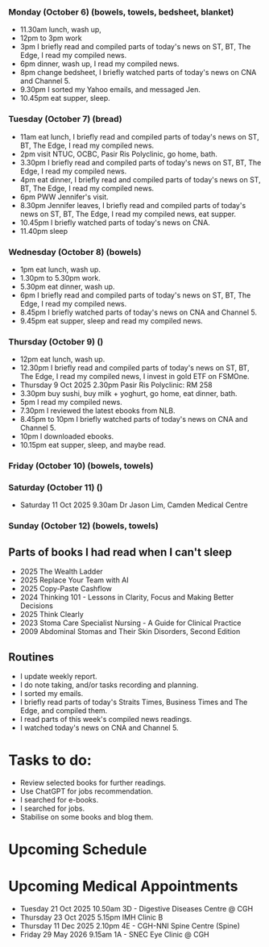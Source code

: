 ### Monday (October 6) (bowels, towels, bedsheet, blanket)
- 11.30am lunch, wash up,
- 12pm to 3pm work
- 3pm I briefly read and compiled parts of today's news on ST, BT, The Edge, I read my compiled news.
- 6pm dinner, wash up, I read my compiled news.
- 8pm change bedsheet, I briefly watched parts of today's news on CNA and Channel 5.
- 9.30pm I sorted my Yahoo emails, and messaged Jen.
- 10.45pm eat supper, sleep.

### Tuesday (October 7) (bread)
- 11am eat lunch, I briefly read and compiled parts of today's news on ST, BT, The Edge, I read my compiled news.
- 2pm visit NTUC, OCBC, Pasir Ris Polyclinic, go home, bath.
- 3.30pm I briefly read and compiled parts of today's news on ST, BT, The Edge, I read my compiled news.
- 4pm eat dinner, I briefly read and compiled parts of today's news on ST, BT, The Edge, I read my compiled news.
- 6pm PWW Jennifer's visit.
- 8.30pm Jennifer leaves, I briefly read and compiled parts of today's news on ST, BT, The Edge, I read my compiled news, eat supper.
- 10.45pm I briefly watched parts of today's news on CNA.
- 11.40pm sleep

### Wednesday (October 8) (bowels)
- 1pm eat lunch, wash up.
- 1.30pm to 5.30pm work.
- 5.30pm eat dinner, wash up.
- 6pm I briefly read and compiled parts of today's news on ST, BT, The Edge, I read my compiled news.
- 8.45pm I briefly watched parts of today's news on CNA and Channel 5.
- 9.45pm eat supper, sleep and read my compiled news.

### Thursday (October 9) ()
- 12pm eat lunch, wash up.
- 12.30pm I briefly read and compiled parts of today's news on ST, BT, The Edge, I read my compiled news, I invest in gold ETF on FSMOne.
- Thursday 9 Oct 2025 2.30pm Pasir Ris Polyclinic: RM 258
- 3.30pm buy sushi, buy milk + yoghurt, go home, eat dinner, bath.
- 5pm I read my compiled news.
- 7.30pm I reviewed the latest ebooks from NLB.
- 8.45pm to 10pm I briefly watched parts of today's news on CNA and Channel 5.
- 10pm I downloaded ebooks.
- 10.15pm eat supper, sleep, and maybe read.

### Friday (October 10) (bowels, towels)


### Saturday (October 11) ()
- Saturday 11 Oct 2025 9.30am Dr Jason Lim, Camden Medical Centre


### Sunday (October 12) (bowels, towels)



## Parts of books I had read when I can't sleep
- 2025 The Wealth Ladder
- 2025 Replace Your Team with AI
- 2025 Copy-Paste Cashflow
- 2024 Thinking 101 - Lessons in Clarity, Focus and Making Better Decisions
- 2025 Think Clearly
- 2023 Stoma Care Specialist Nursing - A Guide for Clinical Practice
- 2009 Abdominal Stomas and Their Skin Disorders, Second Edition

## Routines
- I update weekly report.
- I do note taking, and/or tasks recording and planning.
- I sorted my emails.
- I briefly read parts of today's Straits Times, Business Times and The Edge, and compiled them.
- I read parts of this week's compiled news readings.
- I watched today's news on CNA and Channel 5.

# Tasks to do:
- Review selected books for further readings.
- Use ChatGPT for jobs recommendation.
- I searched for e-books.
- I searched for jobs.
- Stabilise on some books and blog them.

# Upcoming Schedule

# Upcoming Medical Appointments
- Tuesday 21 Oct 2025 10.50am 3D - Digestive Diseases Centre @ CGH
- Thursday 23 Oct 2025 5.15pm IMH Clinic B
- Thursday 11 Dec 2025 2.10pm 4E - CGH-NNI Spine Centre (Spine)
- Friday 29 May 2026 9.15am 1A - SNEC Eye Clinic @ CGH

